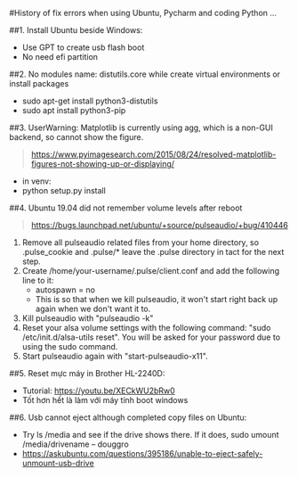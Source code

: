 #History of fix errors when using Ubuntu, Pycharm and coding Python ...

##1. Install Ubuntu beside Windows:
- Use GPT to create usb flash boot 
- No need efi partition

##2. No modules name: distutils.core while create virtual environments or install packages
- sudo apt-get install python3-distutils<br>
- sudo apt install python3-pip

##3. UserWarning: Matplotlib is currently using agg, which is a non-GUI backend, so cannot show the figure.
>https://www.pyimagesearch.com/2015/08/24/resolved-matplotlib-figures-not-showing-up-or-displaying/ <br>
- in venv: <br>
- python setup.py install

##4. Ubuntu 19.04 did not remember volume levels after reboot
>https://bugs.launchpad.net/ubuntu/+source/pulseaudio/+bug/410446 <br>
1. Remove all pulseaudio related files from your home directory, so .pulse_cookie and .pulse/* leave the .pulse directory in tact for the next step.
2. Create /home/your-username/.pulse/client.conf and add the following line to it: <br>
    - autospawn = no <br>
    - This is so that when we kill pulseaudio, it won't start right back up again when we don't want it to.
3. Kill pulseaudio with "pulseaudio -k"
4. Reset your alsa volume settings with the following command: "sudo /etc/init.d/alsa-utils reset". You will be asked for your password due to using the sudo command.
5. Start pulseaudio again with "start-pulseaudio-x11".

##5. Reset mực máy in Brother HL-2240D: 
- Tutorial: https://youtu.be/XECkWU2bRw0
- Tốt hơn hết là làm với máy tính boot windows

##6. Usb cannot eject although completed copy files on Ubuntu:
- Try ls /media and see if the drive shows there. If it does, sudo umount /media/drivename – douggro
- https://askubuntu.com/questions/395186/unable-to-eject-safely-unmount-usb-drive


